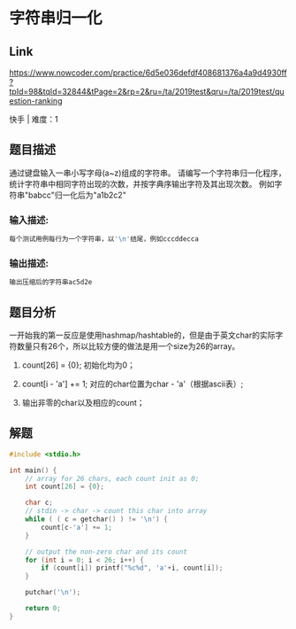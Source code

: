 # **字符串归一化**

## **Link**

https://www.nowcoder.com/practice/6d5e036defdf408681376a4a9d4930ff?tpId=98&tqId=32844&tPage=2&rp=2&ru=/ta/2019test&qru=/ta/2019test/question-ranking

快手 | 难度：1

## **题目描述**

通过键盘输入一串小写字母(a~z)组成的字符串。
请编写一个字符串归一化程序，统计字符串中相同字符出现的次数，并按字典序输出字符及其出现次数。
例如字符串"babcc"归一化后为"a1b2c2"

### 输入描述:

```bash
每个测试用例每行为一个字符串，以'\n'结尾，例如cccddecca
```

### 输出描述:

```bash
输出压缩后的字符串ac5d2e
```

## **题目分析**

一开始我的第一反应是使用hashmap/hashtable的，但是由于英文char的实际字符数量只有26个，所以比较方便的做法是用一个size为26的array。

1. count[26] = {0}; 初始化均为0；

2. count[i - 'a'] += 1; 对应的char位置为char - 'a'（根据ascii表）;

3. 输出非零的char以及相应的count；

## **解题**

```cpp
#include <stdio.h>

int main() {
    // array for 26 chars, each count init as 0;
    int count[26] = {0};

    char c;
    // stdin -> char -> count this char into array
    while ( ( c = getchar() ) != '\n') {
        count[c-'a'] += 1;
    }

    // output the non-zero char and its count
    for (int i = 0; i < 26; i++) {
        if (count[i]) printf("%c%d", 'a'+i, count[i]);
    }

    putchar('\n');

    return 0;
}
```
